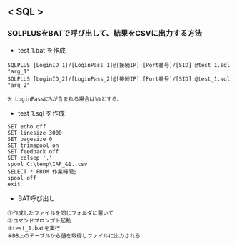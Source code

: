 ## < SQL >

### SQLPLUSをBATで呼び出して、結果をCSVに出力する方法
+ test_1.bat を作成
```
SQLPLUS [LoginID_1]/[LoginPass_1]@[接続IP]:[Port番号]/[SID] @test_1.sql "arg_1"
SQLPLUS [LoginID_2]/[LoginPass_2]@[接続IP]:[Port番号]/[SID] @test_1.sql "arg_2"

※ LoginPassに%が含まれる場合は%%とする。
```
+ test_1.sql を作成
```
SET echo off
SET linesize 3000
SET pagesize 0
SET trimspool on
SET feedback off
SET colsep ','
spool C:\temp\IAP_&1..csv
SELECT * FROM 作業時間;
spool off
exit
```
+ BAT呼び出し
```
①作成したファイルを同じフォルダに置いて
②コマンドプロンプト起動
③test_1.batを実行
④DB上のテーブルから値を取得しファイルに出力される
```
